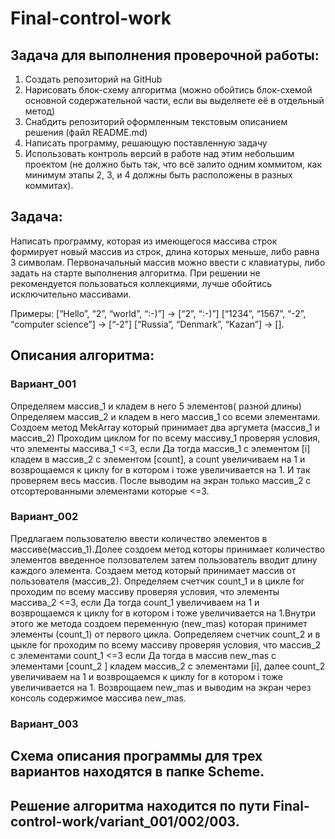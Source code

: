 # Final-control-work
## Задача  для  выполнения проверочной работы:
1. Создать репозиторий на GitHub
2. Нарисовать блок-схему алгоритма (можно обойтись блок-схемой основной содержательной части, если вы выделяете её в отдельный метод)
3. Снабдить репозиторий оформленным текстовым описанием решения (файл README.md)
4. Написать программу, решающую поставленную задачу
5. Использовать контроль версий в работе над этим небольшим проектом (не должно быть так, что всё залито одним коммитом, как минимум этапы 2, 3, и 4 должны быть расположены в разных коммитах).
## Задача:
Написать программу, которая из имеющегося массива строк формирует новый массив из строк, длина которых меньше, либо равна 3 символам. Первоначальный массив можно ввести с клавиатуры, либо задать на старте выполнения алгоритма. При решении не рекомендуется пользоваться коллекциями, лучше обойтись исключительно массивами.

Примеры:
[“Hello”, “2”, “world”, “:-)”] → [“2”, “:-)”]
[“1234”, “1567”, “-2”, “computer science”] → [“-2”]
[“Russia”, “Denmark”, “Kazan”] → [].

## Описания алгоритма:
### Вариант_001
Определяем массив_1 и кладем в него 5 элементов( разной длины)
Определяем массив_2 и кладем в него масcив_1 со всеми элементами.
Создоем метод MekArray который принимает два аргумета (массив_1 и массив_2)
Проходим циклом for по всему массиву_1 проверяя условия, что элементы массива_1 <=3, если Да тогда  массив_1 с элементом [i] кладем в массив_2 с элементом [count], а  count увеличиваем на 1 и возврощаемся к циклу  for в котором i тоже увеличивается на 1. И так проверяем весь массив. После выводим на экран только массив_2 с отсортерованными элементами которые <=3.
### Вариант_002
Предлагаем пользователю ввести количество элементов в массиве(массив_1).Долее создоем метод которы принимает количество элементов введенное ползователем затем пользователь вводит длину каждого элемента.
Создаем метод который принимает массив от пользователя (массив_2).
Определяем счетчик count_1 и в цикле for проходим по всему массиву проверяя условия, что элементы массива_2 <=3,  если Да тогда count_1 увеличиваем на 1 и возврощаемся к циклу  for в котором i тоже увеличивается на 1.Внутри этого же  метода создоем переменную (new_mas) которая принимет элементы (count_1) от первого цикла. Оопределяем счетчик count_2  и в цыкле for проходим по всему массиву проверяя условия, что массив_2 с элементами count_1 <=3  если Да тогда  в массив new_mas с элементами [count_2 ] кладем массив_2 с элементами [i],  далее count_2 увеличиваем на 1 и возврощаемся к циклу for в котором i тоже увеличивается на 1. Возврощаем new_mas и выводим на экран через консоль содержимое массива new_mas.
### Вариант_003



## Схема описания программы для трех вариантов находятся в папке Scheme.

## Решение алгоритма находится по пути Final-control-work/variant_001/002/003.
